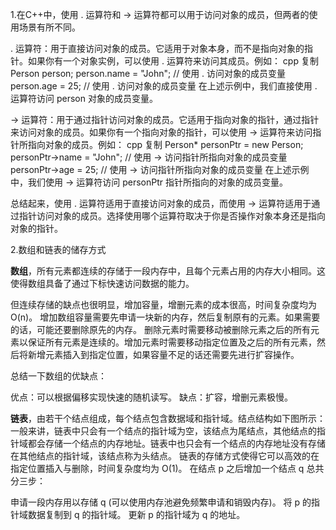 1.在C++中，使用 . 运算符和 -> 运算符都可以用于访问对象的成员，但两者的使用场景有所不同。

. 运算符：用于直接访问对象的成员。它适用于对象本身，而不是指向对象的指针。如果你有一个对象实例，可以使用 . 运算符来访问其成员。例如：
cpp
复制
Person person;
person.name = "John";   // 使用 . 访问对象的成员变量
person.age = 25;        // 使用 . 访问对象的成员变量
在上述示例中，我们直接使用 . 运算符访问 person 对象的成员变量。

-> 运算符：用于通过指针访问对象的成员。它适用于指向对象的指针，通过指针来访问对象的成员。如果你有一个指向对象的指针，可以使用 -> 运算符来访问指针所指向对象的成员。例如：
cpp
复制
Person* personPtr = new Person;
personPtr->name = "John";   // 使用 -> 访问指针所指向对象的成员变量
personPtr->age = 25;        // 使用 -> 访问指针所指向对象的成员变量
在上述示例中，我们使用 -> 运算符访问 personPtr 指针所指向的对象的成员变量。

总结起来，使用 . 运算符适用于直接访问对象的成员，而使用 -> 运算符适用于通过指针访问对象的成员。选择使用哪个运算符取决于你是否操作对象本身还是指向对象的指针。

2.数组和链表的储存方式

**数组**，所有元素都连续的存储于一段内存中，且每个元素占用的内存大小相同。这使得数组具备了通过下标快速访问数据的能力。

但连续存储的缺点也很明显，增加容量，增删元素的成本很高，时间复杂度均为 O(n)。
增加数组容量需要先申请一块新的内存，然后复制原有的元素。如果需要的话，可能还要删除原先的内存。
删除元素时需要移动被删除元素之后的所有元素以保证所有元素是连续的。增加元素时需要移动指定位置及之后的所有元素，然后将新增元素插入到指定位置，如果容量不足的话还需要先进行扩容操作。

总结一下数组的优缺点：

优点：可以根据偏移实现快速的随机读写。
缺点：扩容，增删元素极慢。

**链表**，由若干个结点组成，每个结点包含数据域和指针域。结点结构如下图所示：
一般来讲，链表中只会有一个结点的指针域为空，该结点为尾结点，其他结点的指针域都会存储一个结点的内存地址。链表中也只会有一个结点的内存地址没有存储在其他结点的指针域，该结点称为头结点。
链表的存储方式使得它可以高效的在指定位置插入与删除，时间复杂度均为 O(1)。
在结点 p 之后增加一个结点 q 总共分三步：

申请一段内存用以存储 q (可以使用内存池避免频繁申请和销毁内存)。
将 p 的指针域数据复制到 q 的指针域。
更新 p 的指针域为 q 的地址。




